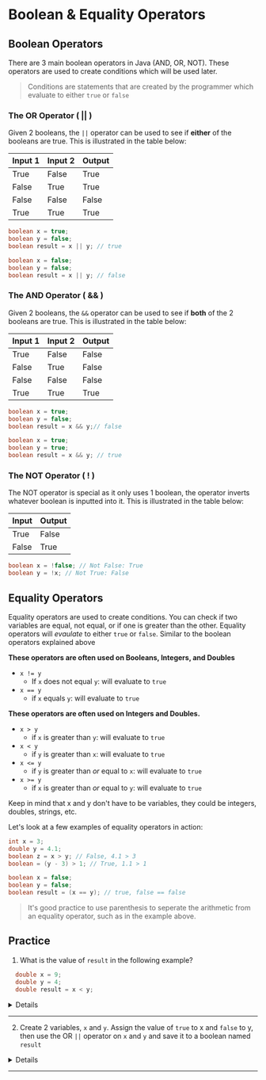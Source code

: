 # Boolean & Equality Operators

## Boolean Operators

There are 3 main boolean operators in Java (AND, OR, NOT). These operators are used to create conditions which will be used later.

> Conditions are statements that are created by the programmer which evaluate to either `true` or `false`

### The OR Operator ( || )

Given 2 booleans, the `||` operator can be used to see if **either** of the booleans are true. This is illustrated in the table below:

| Input 1 | Input 2 | Output |
| ------- | ------- | ------ |
| True    | False   | True   |
| False   | True    | True   |
| False   | False   | False  |
| True    | True    | True   |

```java
boolean x = true;
boolean y = false;
boolean result = x || y; // true
```

```java
boolean x = false;
boolean y = false;
boolean result = x || y; // false
```

### The AND Operator ( && )

Given 2 booleans, the `&&` operator can be used to see if **both** of the 2 booleans are true. This is illustrated in the table below:

| Input 1 | Input 2 | Output |
| ------- | ------- | ------ |
| True    | False   | False  |
| False   | True    | False  |
| False   | False   | False  |
| True    | True    | True   |

```java
boolean x = true;
boolean y = false;
boolean result = x && y;// false
```

```java
boolean x = true;
boolean y = true;
boolean result = x && y; // true
```

### The NOT Operator ( ! )

The NOT operator is special as it only uses 1 boolean, the operator inverts whatever boolean is inputted into it. This is illustrated in the table below:

| Input | Output |
| ----- | ------ |
| True  | False  |
| False | True   |

```java
boolean x = !false; // Not False: True
boolean y = !x; // Not True: False
```

## Equality Operators

Equality operators are used to create conditions. You can check if two variables are equal, not equal, or if one is greater than the other. Equality operators will *evaulate* to either `true` or `false`. Similar to the boolean operators explained above

**These operators are often used on Booleans, Integers, and Doubles**

- `x != y`
  - If `x` does not equal `y`: will evaluate to `true`
- `x == y`
  - if `x` equals `y`: will evaluate to `true`

**These operators are often used on Integers and Doubles.**

- `x > y`
  - if `x` is greater than `y`: will evaluate to `true`
- `x < y`
  - if `y` is greater than `x`: will evaluate to `true`
- `x <= y`
  - if `y` is greater than *or* equal to `x`: will evaluate to `true`
- `x >= y`
  - if `x` is greater than *or* equal to `y`: will evaluate to `true`

Keep in mind that x and y don't have to be variables, they could be integers, doubles, strings, etc.

Let's look at a few examples of equality operators in action:

```java
int x = 3;
double y = 4.1;
boolean z = x > y; // False, 4.1 > 3
boolean = (y - 3) > 1; // True, 1.1 > 1 
```

```java
boolean x = false;
boolean y = false;
boolean result = (x == y); // true, false == false
```

> It's good practice to use parenthesis to seperate the arithmetic from an equality operator, such as in the example above.

## Practice

1. What is the value of `result` in the following example?

```java
  double x = 9;
  double y = 4;
  double result = x < y;
```

<details>

`x` has a value of 9 and `y` has a value of 4. We then see if x is less than (\<) y and save the value to `result`. **Since 9 is less than 4, result has a value of** `false`.

</details>

______________________________________________________________________

2. Create 2 variables, `x` and `y`. Assign the value of `true` to x and `false` to y, then use the OR `||` operator on `x` and `y` and save it to a boolean named `result`

<details>

```java
boolean x = true;
boolean y = false;

boolean result = x || y;
```

</details>

______________________________________________________________________
